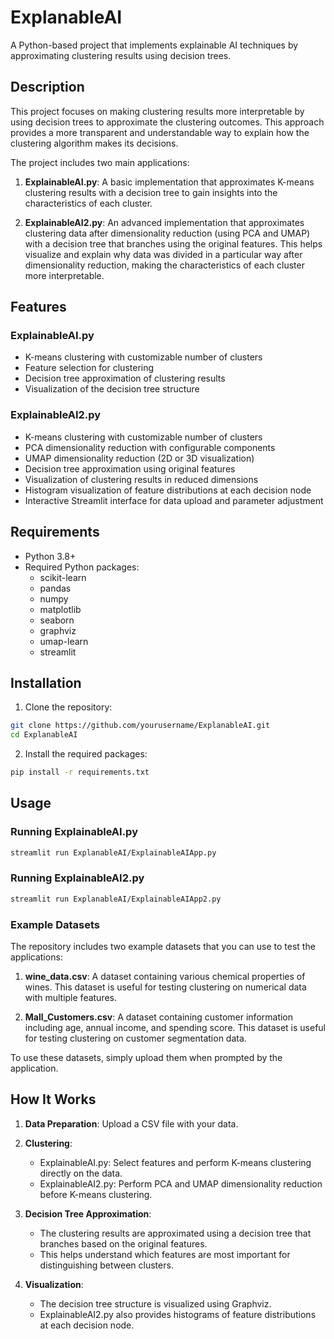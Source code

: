 # ExplanableAI

A Python-based project that implements explainable AI techniques by approximating clustering results using decision trees.

## Description

This project focuses on making clustering results more interpretable by using decision trees to approximate the clustering outcomes. This approach provides a more transparent and understandable way to explain how the clustering algorithm makes its decisions.

The project includes two main applications:

1. **ExplainableAI.py**: A basic implementation that approximates K-means clustering results with a decision tree to gain insights into the characteristics of each cluster.

2. **ExplainableAI2.py**: An advanced implementation that approximates clustering data after dimensionality reduction (using PCA and UMAP) with a decision tree that branches using the original features. This helps visualize and explain why data was divided in a particular way after dimensionality reduction, making the characteristics of each cluster more interpretable.

## Features

### ExplainableAI.py
- K-means clustering with customizable number of clusters
- Feature selection for clustering
- Decision tree approximation of clustering results
- Visualization of the decision tree structure


### ExplainableAI2.py
- K-means clustering with customizable number of clusters
- PCA dimensionality reduction with configurable components
- UMAP dimensionality reduction (2D or 3D visualization)
- Decision tree approximation using original features
- Visualization of clustering results in reduced dimensions
- Histogram visualization of feature distributions at each decision node
- Interactive Streamlit interface for data upload and parameter adjustment

## Requirements

- Python 3.8+
- Required Python packages:
  - scikit-learn
  - pandas
  - numpy
  - matplotlib
  - seaborn
  - graphviz
  - umap-learn
  - streamlit

## Installation

1. Clone the repository:
```bash
git clone https://github.com/yourusername/ExplanableAI.git
cd ExplanableAI
```

2. Install the required packages:
```bash
pip install -r requirements.txt
```

## Usage

### Running ExplainableAI.py
```bash
streamlit run ExplanableAI/ExplainableAIApp.py
```

### Running ExplainableAI2.py
```bash
streamlit run ExplanableAI/ExplainableAIApp2.py
```

### Example Datasets

The repository includes two example datasets that you can use to test the applications:

1. **wine_data.csv**: A dataset containing various chemical properties of wines. This dataset is useful for testing clustering on numerical data with multiple features.

2. **Mall_Customers.csv**: A dataset containing customer information including age, annual income, and spending score. This dataset is useful for testing clustering on customer segmentation data.

To use these datasets, simply upload them when prompted by the application.

## How It Works

1. **Data Preparation**: Upload a CSV file with your data.

2. **Clustering**:
   - ExplainableAI.py: Select features and perform K-means clustering directly on the data.
   - ExplainableAI2.py: Perform PCA and UMAP dimensionality reduction before K-means clustering.

3. **Decision Tree Approximation**: 
   - The clustering results are approximated using a decision tree that branches based on the original features.
   - This helps understand which features are most important for distinguishing between clusters.

4. **Visualization**:
   - The decision tree structure is visualized using Graphviz.
   - ExplainableAI2.py also provides histograms of feature distributions at each decision node.
